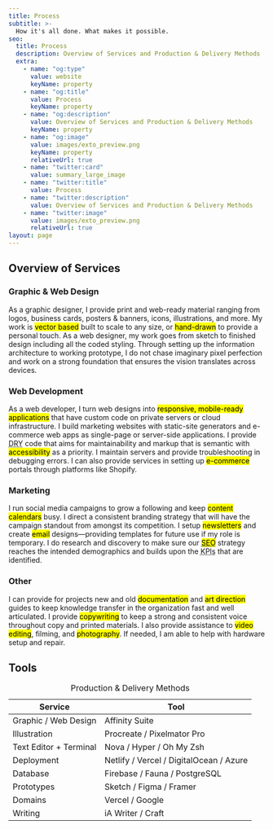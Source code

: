```yaml
---
title: Process
subtitle: >-
  How it's all done. What makes it possible.
seo:
  title: Process
  description: Overview of Services and Production & Delivery Methods
  extra:
    - name: "og:type"
      value: website
      keyName: property
    - name: "og:title"
      value: Process
      keyName: property
    - name: "og:description"
      value: Overview of Services and Production & Delivery Methods
      keyName: property
    - name: "og:image"
      value: images/exto_preview.png
      keyName: property
      relativeUrl: true
    - name: "twitter:card"
      value: summary_large_image
    - name: "twitter:title"
      value: Process
    - name: "twitter:description"
      value: Overview of Services and Production & Delivery Methods
    - name: "twitter:image"
      value: images/exto_preview.png
      relativeUrl: true
layout: page
---
```


## Overview of Services

### Graphic & Web Design

As a graphic designer, I provide print and web-ready material ranging from logos, business cards, posters & banners, icons, illustrations, and more. My work is <mark>vector based</mark> built to scale to any size, or <mark>hand-drawn</mark> to provide a personal touch. As a web designer, my work goes from sketch to finished design including all the coded styling. Through setting up the information architecture to working prototype, I do not chase imaginary pixel perfection and work on a strong foundation that ensures the vision translates across devices.

### Web Development

As a web developer, I turn web designs into <mark>responsive, mobile-ready applications</mark> that have custom code on private servers or cloud infrastructure. I build marketing websites with static-site generators and e-commerce web apps as single-page or server-side applications. I provide <abbr title="Don’t Repeat Yourself">DRY</abbr> code that aims for maintainability and markup that is semantic with <mark>accessibility</mark> as a priority. I maintain servers and provide troubleshooting in debugging errors. I can also provide services in setting up <mark>e-commerce</mark> portals through platforms like Shopify.

### Marketing

I run social media campaigns to grow a following and keep <mark>content calendars</mark> busy. I direct a consistent branding strategy that will have the campaign standout from amongst its competition. I setup <mark>newsletters</mark> and create <mark>email</mark> designs—providing templates for future use if my role is temporary. I do research and discovery to make sure our <mark><abbr title="Search Engine Optimization">SEO</abbr></mark> strategy reaches the intended demographics and builds upon the <abbr title="Key Performance Indicators">KPIs</abbr> that are identified.

### Other

I can provide for projects new and old <mark>documentation</mark> and <mark>art direction</mark> guides to keep knowledge transfer in the organization fast and well articulated. I provide <mark>copywriting</mark> to keep a strong and consistent voice throughout copy and printed materials. I also provide assistance to <mark>video editing</mark>, filming, and <mark>photography</mark>. If needed, I am able to help with hardware setup and repair.

## Tools

<table>
    <caption>Production & Delivery Methods</caption>
  <thead>
    <tr>
      <th>Service</th>
      <th>Tool</th>
    </tr>
  </thead>
  <tbody>
  <tr>
    <td>Graphic / Web Design</td>
    <td>Affinity Suite</td>
  </tr>
  <tr>
    <td>Illustration</td>
    <td>Procreate / Pixelmator Pro</td>
  <tr>
    <td>Text Editor + Terminal</td>
    <td>Nova / Hyper / Oh My Zsh</td>
  </tr>
  <tr>
    <td>Deployment</td>
    <td>Netlify / Vercel / DigitalOcean / Azure</td>
  </tr>
  <tr>
    <td>Database</td>
    <td>Firebase / Fauna / PostgreSQL</td>
  </tr>
  <tr>
    <td>Prototypes</td>
    <td>Sketch / Figma / Framer</td>
  </tr>
  <tr>
    <td>Domains</td>
    <td>Vercel / Google</td>
  </tr>
  <tr>
    <td>Writing</td>
    <td>iA Writer / Craft</td>
  </tr>
  </tbody>
</table>